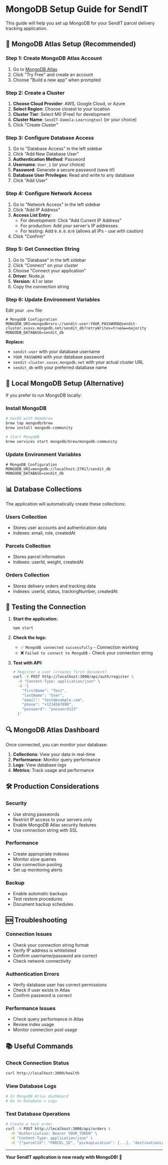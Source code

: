 # MongoDB Setup Guide for SendIT

This guide will help you set up MongoDB for your SendIT parcel delivery tracking application.

## 🍃 **MongoDB Atlas Setup (Recommended)**

### **Step 1: Create MongoDB Atlas Account**
1. Go to [MongoDB Atlas](https://www.mongodb.com/cloud/atlas)
2. Click "Try Free" and create an account
3. Choose "Build a new app" when prompted

### **Step 2: Create a Cluster**
1. **Choose Cloud Provider**: AWS, Google Cloud, or Azure
2. **Select Region**: Choose closest to your location
3. **Cluster Tier**: Select M0 (Free) for development
4. **Cluster Name**: `SendIT-Damola-Learningtool` (or your choice)
5. Click "Create Cluster"

### **Step 3: Configure Database Access**
1. Go to "Database Access" in the left sidebar
2. Click "Add New Database User"
3. **Authentication Method**: Password
4. **Username**: `User_1` (or your choice)
5. **Password**: Generate a secure password (save it!)
6. **Database User Privileges**: Read and write to any database
7. Click "Add User"

### **Step 4: Configure Network Access**
1. Go to "Network Access" in the left sidebar
2. Click "Add IP Address"
3. **Access List Entry**: 
   - For development: Click "Add Current IP Address"
   - For production: Add your server's IP addresses
   - For testing: Add `0.0.0.0/0` (allows all IPs - use with caution)
4. Click "Confirm"

### **Step 5: Get Connection String**
1. Go to "Database" in the left sidebar
2. Click "Connect" on your cluster
3. Choose "Connect your application"
4. **Driver**: Node.js
5. **Version**: 4.1 or later
6. Copy the connection string

### **Step 6: Update Environment Variables**
Edit your `.env` file:

```env
# MongoDB Configuration
MONGODB_URI=mongodb+srv://sendit-user:YOUR_PASSWORD@sendit-cluster.xxxxx.mongodb.net/sendit_db?retryWrites=true&w=majority
MONGODB_DATABASE=sendit_db
```


**Replace:**
- `sendit-user` with your database username
- `YOUR_PASSWORD` with your database password
- `sendit-cluster.xxxxx.mongodb.net` with your actual cluster URL
- `sendit_db` with your preferred database name

## 🔧 **Local MongoDB Setup (Alternative)**

If you prefer to run MongoDB locally:

### **Install MongoDB**
```bash
# macOS with Homebrew
brew tap mongodb/brew
brew install mongodb-community

# Start MongoDB
brew services start mongodb/brew/mongodb-community
```

### **Update Environment Variables**
```env
# MongoDB Configuration
MONGODB_URI=mongodb://localhost:27017/sendit_db
MONGODB_DATABASE=sendit_db
```

## 📊 **Database Collections**

The application will automatically create these collections:

### **Users Collection**
- Stores user accounts and authentication data
- Indexes: email, role, createdAt

### **Parcels Collection**
- Stores parcel information
- Indexes: userId, weight, createdAt

### **Orders Collection**
- Stores delivery orders and tracking data
- Indexes: userId, status, trackingNumber, createdAt

## 🚀 **Testing the Connection**

1. **Start the application:**
   ```bash
   npm start
   ```

2. **Check the logs:**
   - ✅ `MongoDB connected successfully` - Connection working
   - ❌ `Failed to connect to MongoDB` - Check your connection string

3. **Test with API:**
   ```bash
   # Register a user (creates first document)
   curl -X POST http://localhost:3000/api/auth/register \
     -H "Content-Type: application/json" \
     -d '{
       "firstName": "Test",
       "lastName": "User",
       "email": "test@example.com",
       "phone": "+1234567890",
       "password": "password123"
     }'
   ```

## 🔍 **MongoDB Atlas Dashboard**

Once connected, you can monitor your database:

1. **Collections**: View your data in real-time
2. **Performance**: Monitor query performance
3. **Logs**: View database logs
4. **Metrics**: Track usage and performance

## 🛠️ **Production Considerations**

### **Security**
- Use strong passwords
- Restrict IP access to your servers only
- Enable MongoDB Atlas security features
- Use connection string with SSL

### **Performance**
- Create appropriate indexes
- Monitor slow queries
- Use connection pooling
- Set up monitoring alerts

### **Backup**
- Enable automatic backups
- Test restore procedures
- Document backup schedules

## 🆘 **Troubleshooting**

### **Connection Issues**
- Check your connection string format
- Verify IP address is whitelisted
- Confirm username/password are correct
- Check network connectivity

### **Authentication Errors**
- Verify database user has correct permissions
- Check if user exists in Atlas
- Confirm password is correct

### **Performance Issues**
- Check query performance in Atlas
- Review index usage
- Monitor connection pool usage

## 📚 **Useful Commands**

### **Check Connection Status**
```bash
curl http://localhost:3000/health
```

### **View Database Logs**
```bash
# In MongoDB Atlas dashboard
# Go to Database > Logs
```

### **Test Database Operations**
```bash
# Create a test order
curl -X POST http://localhost:3000/api/orders \
  -H "Authorization: Bearer YOUR_TOKEN" \
  -H "Content-Type: application/json" \
  -d '{"parcelId": "PARCEL_ID", "pickupLocation": {...}, "destinationLocation": {...}}'
```

---

**Your SendIT application is now ready with MongoDB! 🚀**
